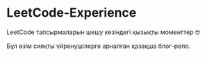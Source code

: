 # LeetCode-Experience
LeetCode тапсырмаларын шешу кезіндегі қызықты моменттер 🤓

Бұл өзім сияқты үйренушілерге арналған қазақша блог-репо.
